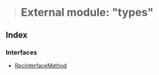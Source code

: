 > # External module: "types"

## Index

### Interfaces

* [RpcInterfaceMethod](../interfaces/_types_.rpcinterfacemethod.md)